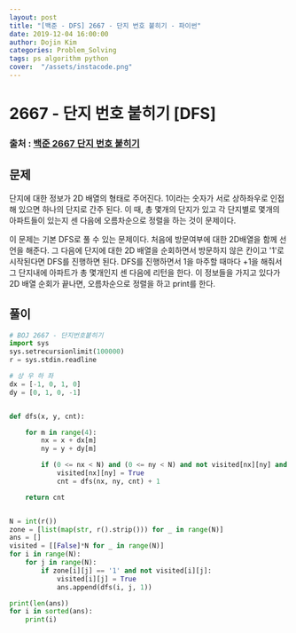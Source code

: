 ```yaml
---
layout: post
title: "[백준 - DFS] 2667 - 단지 번호 붙히기 - 파이썬"
date: 2019-12-04 16:00:00
author: Dojin Kim
categories: Problem_Solving
tags: ps algorithm python
cover:  "/assets/instacode.png"
---
```


# 2667 - 단지 번호 붙히기 [DFS]

### 출처 : <a href="https://www.acmicpc.net/problem/1667"> 백준 2667 단지 번호 붙히기</a>

## 문제
단지에 대한 정보가 2D 배열의 형태로 주어진다. 1이라는 숫자가 서로 상하좌우로 인접해 있으면 하나의 단지로 간주 된다. 이 때, 총 몇개의 단지가 있고 각 단지별로 몇개의 아파트들이 있는지 센 다음에 오름차순으로 정렬을 하는 것이 문제이다.


이 문제는 기본 DFS로 풀 수 있는 문제이다. 처음에 방문여부에 대한 2D배열을 함께 선언을 해준다. 그 다음에 단지에 대한 2D 배열을 순회하면서 방문하지 않은 칸이고 '1'로 시작된다면 DFS를 진행하면 된다. DFS를 진행하면서 1을 마주할 때마다 +1을 해줘서 그 단지내에 아파트가 총 몇개인지 센 다음에 리턴을 한다. 이 정보들을 가지고 있다가 2D 배열 순회가 끝나면, 오름차순으로 정렬을 하고 print를 한다.


## 풀이
```python
# BOJ 2667 - 단지번호붙히기
import sys
sys.setrecursionlimit(100000)
r = sys.stdin.readline

# 상 우 하 좌
dx = [-1, 0, 1, 0]
dy = [0, 1, 0, -1]


def dfs(x, y, cnt):

    for m in range(4):
        nx = x + dx[m]
        ny = y + dy[m]

        if (0 <= nx < N) and (0 <= ny < N) and not visited[nx][ny] and zone[nx][ny] == '1':
            visited[nx][ny] = True
            cnt = dfs(nx, ny, cnt) + 1

    return cnt


N = int(r())
zone = [list(map(str, r().strip())) for _ in range(N)]
ans = []
visited = [[False]*N for _ in range(N)]
for i in range(N):
    for j in range(N):
        if zone[i][j] == '1' and not visited[i][j]:
            visited[i][j] = True
            ans.append(dfs(i, j, 1))

print(len(ans))
for i in sorted(ans):
    print(i)

```